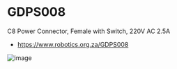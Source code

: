 # GDPS008
C8 Power Connector, Female with Switch, 220V AC 2.5A
- https://www.robotics.org.za/GDPS008

![image](https://github.com/microrobotics/GDPS008/assets/4562957/04ce2b31-87df-4dba-9678-d2dd17d8914f)
